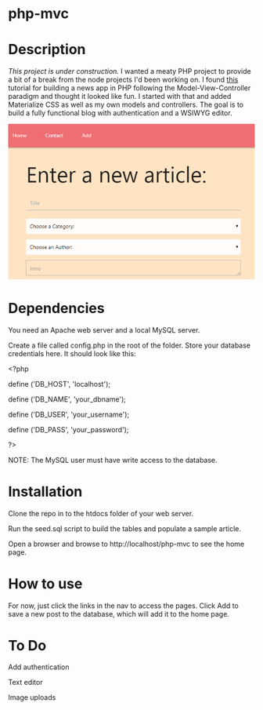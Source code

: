 # php-mvc

# Description

*This project is under construction.* I wanted a meaty PHP project to provide a bit of a break from the node projects I'd been working on. I found [this](https://isitoktocode.com/post/create-a-simple-php-mvc-framework?cookieChange) tutorial for building a news app in PHP following the Model-View-Controller paradigm and thought it looked like fun. I started with that and added Materialize CSS as well as my own models and controllers. The goal is to build a fully functional blog with authentication and a WSIWYG editor. 

![add an article](readme/add.png)

# Dependencies

You need an Apache web server and a local MySQL server. 

Create a file called config.php in the root of the folder. Store your database credentials here. It should look like this:

  \<?php
   
   define ('DB_HOST',  'localhost');
   
   define ('DB_NAME',  'your_dbname'); 
   
   define ('DB_USER',  'your_username');
   
   define ('DB_PASS',  'your_password');
  
  \?>


NOTE: The MySQL user must have write access to the database.

# Installation 

Clone the repo in to the htdocs folder of your web server. 

Run the seed.sql script to build the tables and populate a sample article.

Open a browser and browse to http://localhost/php-mvc to see the home page. 

# How to use

For now, just click the links in the nav to access the pages. Click Add to save a new post to the database, which will add it to the home page.

# To Do

Add authentication

Text editor 

Image uploads

